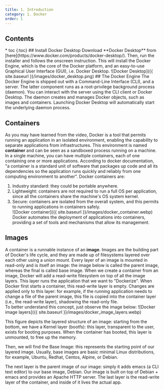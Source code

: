 ```yaml
---
title: 1. Introduction 
category: 1. Docker
order: 1
---
```

<h2>Contents</h2>
* toc
{:toc}
## Install Docker Desktop
Download **Docker Desktop** from [here](https://www.docker.com/products/docker-desktop/). Then, run the installer and follows the onscreen instruction. This will install the Docker Engine, which is the core of the Docker platform, and an easy-to-use Graphical User Interface (GUI), i.e. Docker Desktop.
![Docker Desktop]({{ site.baseurl }}/images/docker_desktop.png)
## The Docker Engine
The Docker Engine is shipped out with a Command-Line Interface (CLI), and a server. The latter component runs as a root-privilege background process (daemon). You can interact with the server using the CLI client or Docker Desktop. The daemon creates and manages Docker objects, such as images and containers. 
Launching Docker Desktop will automatically start the underlying daemon process.

## Containers

As you may have learned from the video, Docker is a tool that permits running an application in an isolated environment, enabling the capability to separate applications from infrastructures. This environment is named **container** and can be seen as a sandboxed process running on a machine. In a single machine, you can have multiple containers, each of one containing one or more applications. According to docker documentation, "a container is a standard unit of software that packages up code and all its dependencies so the application runs quickly and reliably from one computing environment to another". 
Docker containers are:
1. Industry standard: they could be portable anywhere.
2. Lightweight: containers are not required to run a full OS per application, since all the containers share the machine's OS system kernel.
3. Secure: containers are isolated from the overall system, and this permits to running applications in containers safely.  
![Docker container]({{ site.baseurl }}/images/docker_container.webp)
Docker automates the deployment of applications into containers, providing a set of tools and mechanisms that allow its management.


## Images
A container is a runnable instance of an **image**. Images are the building part of Docker's life cycle, and they are made up of filesystems layered over each other using a union mount. Every layer of an image is mounted in read-only and is itself an image: the image below is called the parent image, whereas the final is called base image.
When we create a container from an image, Docker will add a read-write filesystem on top of all the image layers. This layer runs the application that we want to "Dockerize". When Docker first starts a container, this read-write layer is empty. Changes are applied only to this layer: for example, if the running application needs to change a file of the parent image, this file is copied into the container layer (i.e., the read-write layer), shadowing the read-only file.  
To better understand this concept, just observe the image below:
![Docker image layers]({{ site.baseurl }}/images/docker_image_layers.webp)

This figure depicts the layered structure of an image: starting from the bottom, we have a Kernel layer (bootfs): this layer, transparent to the user, exists for booting purposes. When the container has booted, this layer is unmounted, to free up the memory.

Then, we will find the Base Image: this represents the starting point of our layered image. Usually, base images are basic minimal Linux distributions, for example, Ubuntu, Redhat, Centos, Alpine, or Debian.  

The next layer is the parent image of our image: simply it adds emacs (a CLI text editor) to our base image, Debian. Our image is built on top of Debian + emacs and provides an Apache HTTP server. The last layer is the read-write layer of the container, and inside of it lives the actual app.